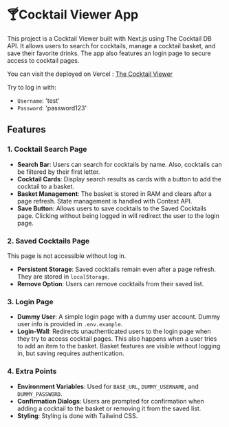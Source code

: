 # 🍸Cocktail Viewer App

This project is a Cocktail Viewer built with Next.js using The Cocktail DB API. It allows users to search for cocktails, manage a cocktail basket, and save their favorite drinks. The app also features an login page to secure access to cocktail pages.

You can visit the deployed on Vercel : [The Cocktail Viewer](https://the-cocktail-viewer.vercel.app/)

Try to log in with:
- `Username`: 'test'
- `Password`: 'password123'

## Features
### 1. Cocktail Search Page
- **Search Bar**: Users can search for cocktails by name. Also, cocktails can be filtered by their first letter.
- **Cocktail Cards**: Display search results as cards with a button to add the cocktail to a basket.
- **Basket Management**: The basket is stored in RAM and clears after a page refresh. State management is handled with Context API.
- **Save Button**: Allows users to save cocktails to the Saved Cocktails page. Clicking without being logged in will redirect the user to the login page.

### 2. Saved Cocktails Page
This page is not accessible without log in.
- **Persistent Storage**: Saved cocktails remain even after a page refresh. They are stored in `localStorage`.
- **Remove Option**: Users can remove cocktails from their saved list.

### 3. Login Page
- **Dummy User**: A simple login page with a dummy user account. Dummy user info is provided in `.env.example`.
- **Login-Wall**: Redirects unauthenticated users to the login page when they try to access cocktail pages. This also happens when a user tries to add an item to the basket. Basket features are visible without logging in, but saving requires authentication.

### 4. Extra Points
- **Environment Variables**: Used for `BASE_URL`, `DUMMY_USERNAME`, and `DUMMY_PASSWORD`.
- **Confirmation Dialogs**: Users are prompted for confirmation when adding a cocktail to the basket or removing it from the saved list.
- **Styling**: Styling is done with Tailwind CSS.

